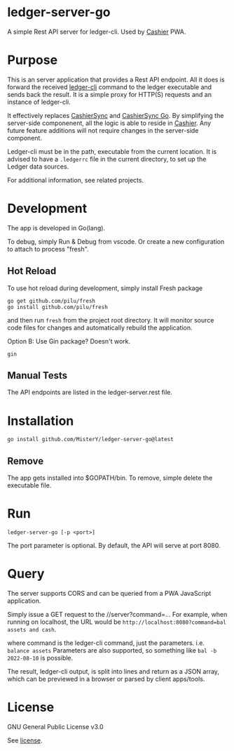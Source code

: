 # ledger-server-go
A simple Rest API server for ledger-cli. Used by [Cashier](https://github.com/MisterY/cashier) PWA.

# Purpose

This is an server application that provides a Rest API endpoint. All it does is forward the
received [ledger-cli](https://ledger-cli.org/) command to the ledger executable and sends back the result. 
It is a simple proxy for HTTP(S) requests and an instance of ledger-cli.

It effectively replaces [CashierSync](https://gitlab.com/alensiljak/cashiersync) and
[CashierSync Go](https://gitlab.com/alensiljak/cashiersync-go). By simplifying the server-side
componenent, all the logic is able to reside in [Cashier](https://github.com/MisterY/cashier).
Any future feature additions will not require changes in the server-side component.

Ledger-cli must be in the path, executable from the current location.
It is advised to have a `.ledgerrc` file in the current directory, to set up the Ledger data sources.

For additional information, see related projects.

# Development

The app is developed in Go(lang).

To debug, simply Run & Debug from vscode. 
Or create a new configuration to attach to process "fresh".

## Hot Reload

To use hot reload during development, simply install Fresh package

```
go get github.com/pilu/fresh
go install github.com/pilu/fresh
```

and then run `fresh` from the project root directory. It will monitor source code files for changes and automatically rebuild the application.

Option B: Use Gin package? Doesn't work.
```
gin
```

## Manual Tests

The API endpoints are listed in the ledger-server.rest file.

# Installation

`go install github.com/MisterY/ledger-server-go@latest`

## Remove

The app gets installed into $GOPATH/bin.
To remove, simple delete the executable file.

# Run

`ledger-server-go [-p <port>]`

The port parameter is optional. By default, the API will serve at port 8080.

# Query

The server supports CORS and can be queried from a PWA JavaScript application.

Simply issue a GET request to the //server?command=...
For example, when running on localhost, the URL would be `http://localhost:8080?command=bal assets and cash`.

where command is the ledger-cli command, just the parameters. 
i.e. `balance assets`
Parameters are also supported, so something like `bal -b 2022-08-10` is possible.

The result, ledger-cli output, is split into lines and return as a JSON array, which can be previewed in a browser or parsed by client apps/tools.

# License

GNU General Public License v3.0

See [license](LICENSE).
